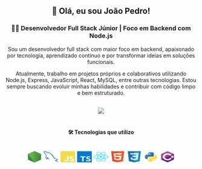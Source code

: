 <div align="center">
  
  <h2>👋 Olá, eu sou João Pedro!</h2>
  <h3>👨‍💻 Desenvolvedor Full Stack Júnior | Foco em Backend com Node.js</h3>
  <p>Sou um desenvolvedor full stack com maior foco em backend, apaixonado por tecnologia, aprendizado contínuo e por transformar ideias em soluções funcionais.</p>
  <p>Atualmente, trabalho em projetos próprios e colaborativos utilizando Node.js, Express, JavaScript, React, MySQL, entre outras tecnologias. Estou sempre buscando evoluir minhas habilidades e contribuir com código limpo e bem estruturado.</p>
  
</div>

<br/>

<div align="center">
  <img src="https://github-readme-stats.anuraghazra1.vercel.app/api/top-langs/?username=Jpiramos&theme=dark&hide_border=true&no-bg=true&no-frame=true&langs_count=10" />
</div>

<br/>

<div align="center">
  <h4>🛠️ Tecnologias que utilizo</h4>
  <br/>
  <img align="center" alt="Node.js" height="30" width="40" src="https://raw.githubusercontent.com/devicons/devicon/master/icons/nodejs/nodejs-original.svg">
  <img align="center" alt="MySQL" height="30" width="40" src="https://raw.githubusercontent.com/devicons/devicon/master/icons/mysql/mysql-original.svg">
  <img align="center" alt="JavaScript" height="30" width="40" src="https://raw.githubusercontent.com/devicons/devicon/master/icons/javascript/javascript-plain.svg">
  <img align="center" alt="TypeScript" height="30" width="40" src="https://raw.githubusercontent.com/devicons/devicon/master/icons/typescript/typescript-plain.svg">
  <img align="center" alt="React" height="30" width="40" src="https://raw.githubusercontent.com/devicons/devicon/master/icons/react/react-original.svg">
  <img align="center" alt="HTML" height="30" width="40" src="https://raw.githubusercontent.com/devicons/devicon/master/icons/html5/html5-original.svg">
  <img align="center" alt="CSS" height="30" width="40" src="https://raw.githubusercontent.com/devicons/devicon/master/icons/css3/css3-original.svg">
  <img align="center" alt="Python" height="30" width="40" src="https://raw.githubusercontent.com/devicons/devicon/master/icons/python/python-original.svg">
  <img align="center" alt="C#" height="30" width="40" src="https://raw.githubusercontent.com/devicons/devicon/master/icons/csharp/csharp-original.svg">
</div>


